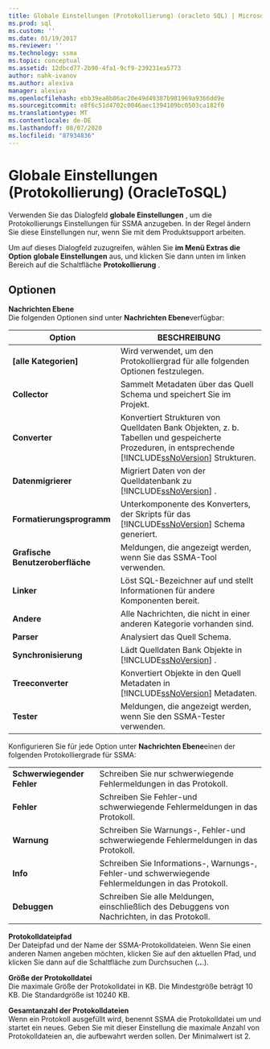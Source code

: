```yaml
---
title: Globale Einstellungen (Protokollierung) (oracleto SQL) | Microsoft-Dokumentation
ms.prod: sql
ms.custom: ''
ms.date: 01/19/2017
ms.reviewer: ''
ms.technology: ssma
ms.topic: conceptual
ms.assetid: 12dbcd77-2b90-4fa1-9cf9-239231ea5773
author: nahk-ivanov
ms.author: alexiva
manager: alexiva
ms.openlocfilehash: ebb39ea8b86ac20e49d49387b981969a9366dd9e
ms.sourcegitcommit: e8f6c51d4702c0046aec1394109bc0503ca182f0
ms.translationtype: MT
ms.contentlocale: de-DE
ms.lasthandoff: 08/07/2020
ms.locfileid: "87934836"
---
```

# <a name="global-settings-logging-oracletosql"></a>Globale Einstellungen (Protokollierung) (OracleToSQL)
Verwenden Sie das Dialogfeld **globale Einstellungen** , um die Protokollierungs Einstellungen für SSMA anzugeben. In der Regel ändern Sie diese Einstellungen nur, wenn Sie mit dem Produktsupport arbeiten.  
  
Um auf dieses Dialogfeld zuzugreifen, wählen Sie **im Menü Extras die Option** **globale Einstellungen** aus, und klicken Sie dann unten im linken Bereich auf die Schaltfläche **Protokollierung** .  
  
## <a name="options"></a>Optionen  
**Nachrichten Ebene**  
Die folgenden Optionen sind unter **Nachrichten Ebene**verfügbar:  
  
|Option|BESCHREIBUNG|  
|----------|---------------|  
|**[alle Kategorien]**|Wird verwendet, um den Protokolliergrad für alle folgenden Optionen festzulegen.|  
|**Collector**|Sammelt Metadaten über das Quell Schema und speichert Sie im Projekt.|  
|**Converter**|Konvertiert Strukturen von Quelldaten Bank Objekten, z. b. Tabellen und gespeicherte Prozeduren, in entsprechende [!INCLUDE[ssNoVersion](../../includes/ssnoversion-md.md)] Strukturen.|  
|**Datenmigrierer**|Migriert Daten von der Quelldatenbank zu [!INCLUDE[ssNoVersion](../../includes/ssnoversion-md.md)] .|  
|**Formatierungsprogramm**|Unterkomponente des Konverters, der Skripts für das [!INCLUDE[ssNoVersion](../../includes/ssnoversion-md.md)] Schema generiert.|  
|**Grafische Benutzeroberfläche**|Meldungen, die angezeigt werden, wenn Sie das SSMA-Tool verwenden.|  
|**Linker**|Löst SQL-Bezeichner auf und stellt Informationen für andere Komponenten bereit.|  
|**Andere**|Alle Nachrichten, die nicht in einer anderen Kategorie vorhanden sind.|  
|**Parser**|Analysiert das Quell Schema.|  
|**Synchronisierung**|Lädt Quelldaten Bank Objekte in [!INCLUDE[ssNoVersion](../../includes/ssnoversion-md.md)] .|  
|**Treeconverter**|Konvertiert Objekte in den Quell Metadaten in [!INCLUDE[ssNoVersion](../../includes/ssnoversion-md.md)] Metadaten.|  
|**Tester**|Meldungen, die angezeigt werden, wenn Sie den SSMA-Tester verwenden.|  
  
Konfigurieren Sie für jede Option unter **Nachrichten Ebene**einen der folgenden Protokolliergrade für SSMA:  
  
|||  
|-|-|  
|**Schwerwiegender Fehler**|Schreiben Sie nur schwerwiegende Fehlermeldungen in das Protokoll.|  
|**Fehler**|Schreiben Sie Fehler-und schwerwiegende Fehlermeldungen in das Protokoll.|  
|**Warnung**|Schreiben Sie Warnungs-, Fehler-und schwerwiegende Fehlermeldungen in das Protokoll.|  
|**Info**|Schreiben Sie Informations-, Warnungs-, Fehler-und schwerwiegende Fehlermeldungen in das Protokoll.|  
|**Debuggen**|Schreiben Sie alle Meldungen, einschließlich des Debuggens von Nachrichten, in das Protokoll.|  
  
**Protokolldateipfad**  
Der Dateipfad und der Name der SSMA-Protokolldateien. Wenn Sie einen anderen Namen angeben möchten, klicken Sie auf den aktuellen Pfad, und klicken Sie dann auf die Schaltfläche zum Durchsuchen (**..**.).  
  
**Größe der Protokolldatei**  
Die maximale Größe der Protokolldatei in KB. Die Mindestgröße beträgt 10 KB. Die Standardgröße ist 10240 KB.  
  
**Gesamtanzahl der Protokolldateien**  
Wenn ein Protokoll ausgefüllt wird, benennt SSMA die Protokolldatei um und startet ein neues. Geben Sie mit dieser Einstellung die maximale Anzahl von Protokolldateien an, die aufbewahrt werden sollen. Der Minimalwert ist 2.  
  
